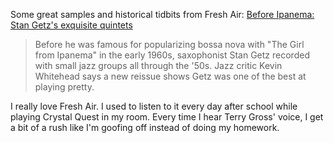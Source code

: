 <!--
.. title: Fresh Air: Stan Getz in the '50s
.. date: 2011/04/04 10:09
.. slug: fresh-air-stan-getz-in-the-50s
.. link:
.. description:
.. tags: music
-->


Some great samples and historical tidbits from Fresh Air: [Before Ipanema: Stan Getz's exquisite quintets](http://www.npr.org/2011/03/18/134652613/before-ipanema-stan-getzs-exquisite-quintets?ft=1&f;=13&sc;=17)



> Before he was famous for popularizing bossa nova with "The Girl from Ipanema" in the early 1960s, saxophonist Stan Getz recorded with small jazz groups all through the '50s. Jazz critic Kevin Whitehead says a new reissue shows Getz was one of the best at playing pretty.




I really love Fresh Air. I used to listen to it every day after school while playing Crystal Quest in my room. Every time I hear Terry Gross' voice, I get a bit of a rush like I'm goofing off instead of doing my homework.
